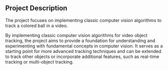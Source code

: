 ## Project Description
The project focuses on implementing classic computer vision algorithms to track a colored ball in a video. 

By implementing classic computer vision algorithms for video object tracking, the project aims to provide a foundation for understanding 
and experimenting with fundamental concepts in computer vision. It serves as a starting point for more advanced tracking techniques and can 
be extended to track other objects or incorporate additional features, such as real-time tracking or multi-object tracking.
